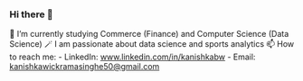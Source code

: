 ### Hi there 👋

🌱 I’m currently studying Commerce (Finance) and Computer Science (Data Science)
🪄 I am passionate about data science and sports analytics
📫 How to reach me: 
    - LinkedIn: www.linkedin.com/in/kanishkabw
    - Email: kanishkawickramasinghe50@gmail.com
